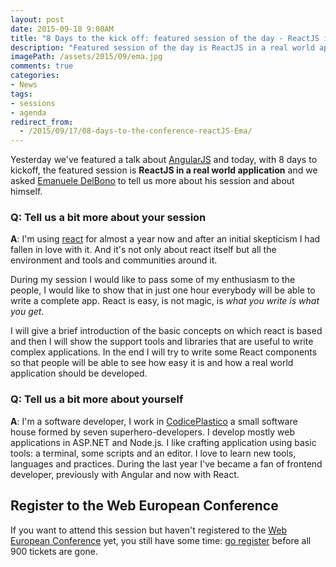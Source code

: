 ```yaml
---
layout: post
date: 2015-09-18 9:00AM
title: "8 Days to the kick off: featured session of the day - ReactJS in a real world application by Emanuele DelBono"
description: "Featured session of the day is ReactJS in a real world application by Emanuele DelBono"
imagePath: /assets/2015/09/ema.jpg
comments: true
categories:
- News
tags:
- sessions
- agenda
redirect_from: 
  - /2015/09/17/08-days-to-the-conference-reactJS-Ema/
---
```


Yesterday we've featured a talk about [AngularJS](http://blog.webnextconf.eu/2015/09/17/9-days-to-the-conference-spa-angularjs-dimotta/) and today, with 8 days to kickoff, the featured session is **ReactJS in a real world application** and we asked [Emanuele DelBono](http://twitter.com/emadb) to tell us more about his session and about himself.

### Q: Tell us a bit more about your session
**A**: I'm using [react](https://facebook.github.io/react/) for almost a year now and after an initial skepticism I had fallen in love with it. And it's not only about react itself but all the environment and tools and communities around it.

During my session I would like to pass some of my enthusiasm to the people, I would like to show that in just one hour everybody will be able to write a complete app. React is easy, is not magic, is _what you write is what you get_.

I will give a brief introduction of the basic concepts on which react is based and then I will show the support tools and libraries that are useful to write complex applications. In the end I will try to write some React components so that people will be able to see how easy it is and how a real world application should be developed.


### Q: Tell us a bit more about yourself
**A**: I'm a software developer, I work in [CodicePlastico](http://codiceplastico.com) a small software house formed by seven superhero-developers. I develop mostly web applications in ASP.NET and Node.js. I like crafting application using basic tools: a terminal, some scripts and an editor. I love to learn new tools, languages and practices. During the last year I've became a fan of frontend developer, previously with Angular and now with React.

## Register to the Web European Conference
If you want to attend this session but haven't registered to the [Web European Conference](http://webnextconf.eu/) yet, you still have some time: [go register](http://webnextconf.eventbrite.com/) before all 900 tickets are gone.
